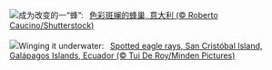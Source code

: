 ![](https://www.bing.com/th?id=OHR.ColorfulBeehives_ZH-CN0180195770_UHD.jpg&w=1000)成为改变的一“蜂”:&nbsp;&ensp;[色彩斑斓的蜂巢, 意大利 (© Roberto Caucino/Shutterstock)](https://www.bing.com/th?id=OHR.ColorfulBeehives_ZH-CN0180195770_UHD.jpg)
<br><br/>
![](https://www.bing.com/th?id=OHR.SpottedEagleRay_EN-US9227600044_UHD.jpg&w=1000)Winging it underwater:&nbsp;&ensp;[Spotted eagle rays, San Cristóbal Island, Galápagos Islands, Ecuador (© Tui De Roy/Minden Pictures)](https://www.bing.com/th?id=OHR.SpottedEagleRay_EN-US9227600044_UHD.jpg)
<br><br/>
